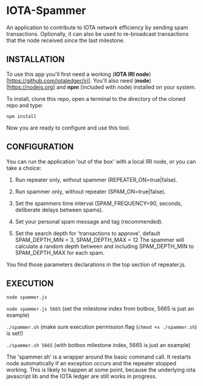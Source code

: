 # IOTA-Spammer
An application to contribute to IOTA network efficiency by sending spam transactions.
Optionally, it can also be used to re-broadcast transactions that the node received since the last milestone.


## INSTALLATION
To use this app you'll first need a working (**IOTA IRI node**)[https://github.com/iotaledger/iri].  You'll also need (**node**)[https://nodejs.org] and **npm** (included with node) installed on your system.  

To install, clone this repo, open a terminal to the directory of the cloned repo and type:

`npm install`

Now you are ready to configure and use this tool.

## CONFIGURATION
You can run the application 'out of the box' with a local IRI node, or you can take a choice:

1) Run repeater only, without spammer (REPEATER_ON=true|false).

2) Run spammer only, without repeater (SPAM_ON=true|false).

3) Set the spammers time interval (SPAM_FREQUENCY=90, seconds, deliberate delays between spams).

4) Set your personal spam message and tag (recommended).

5) Set the search depth for 'transactions to approve', default SPAM_DEPTH_MIN = 3, SPAM_DEPTH_MAX = 12
   The spammer will calculate a random depth between and including SPAM_DEPTH_MIN to SPAM_DEPTH_MAX for each spam.

You find those parameters declarations in the top section of repeater.js.

## EXECUTION

`node spammer.js`

`node spammer.js 5665` (set the milestone index from botbox, 5665 is just an example)

`./spammer.sh`         (make sure execution permission flag (`chmod +x ./spammer.sh`) is set!)

`./spammer.sh 5665`    (with botbox milestone index, 5665 is just an example)

The 'spammer.sh' is a wrapper around the basic command call. It restarts node automatically if an exception occurs and the repeater stopped working. This is likely to happen at some point, because the underlying iota javascript lib and the IOTA ledger are still works in progress.
